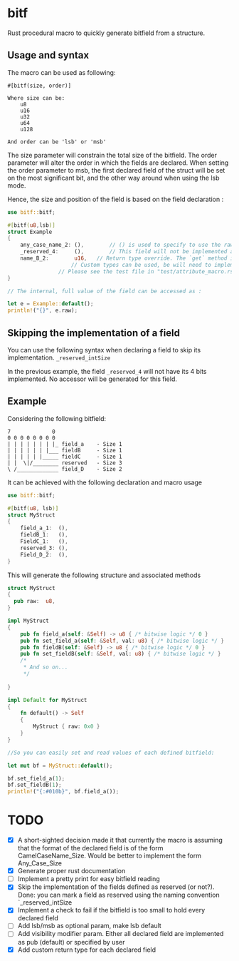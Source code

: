 # bitf
Rust procedural macro to quickly generate bitfield from a structure.

## Usage and syntax
The macro can be used as following:
```text
#[bitf(size, order)]

Where size can be:
    u8
    u16
    u32
    u64
    u128

And order can be 'lsb' or 'msb'
```

The size parameter will constrain the total size of the bitfield.
The order parameter will alter the order in which the fields are declared.
When setting the order parameter to msb, the first declared field of the struct will be set on the most significant bit, and the other way around when using the lsb mode.

Hence, the size and position of the field is based on the field declaration :
```rust
use bitf::bitf;

#[bitf(u8,lsb)]
struct Example
{
    any_case_name_2: (),        // () is used to specify to use the raw type defined in the attribute (here is u8)
    _reserved_4:     (),        // This field will not be implemented as the name is _reserved
    name_B_2:        u16,	// Return type override. The `get` method implemented will return a u16
    				// Custom types can be used, be will need to implement the From trait
				// Please see the test file in "test/attribute_macro.rs" for an example
}

// The internal, full value of the field can be accessed as :

let e = Example::default();
println!("{}", e.raw);

```
## Skipping the implementation of a field
You can use the following syntax when declaring a field to skip its implementation.
`_reserved_intSize`

In the previous example, the field `_reserved_4` will not have its 4 bits implemented.
No accessor will be generated for this field.


## Example

Considering the following bitfield:

```text
7             0
0 0 0 0 0 0 0 0
| | | | | | | |_ field_a    - Size 1
| | | | | | |___ fieldB     - Size 1
| | | | | |_____ fieldC     - Size 1
| |  \|/________ reserved   - Size 3
\ /_____________ field_D    - Size 2

```     
It can be achieved with the following declaration and macro usage

```rust
use bitf::bitf;

#[bitf(u8, lsb)]
struct MyStruct
{
    field_a_1:  (),
    fieldB_1:   (),
    FieldC_1:   (),
    reserved_3: (),
    Field_D_2:  (),
}
```

This will generate the following structure and associated methods

```rust
struct MyStruct
{
  pub raw:  u8,
}

impl MyStruct
{
    pub fn field_a(self: &Self) -> u8 { /* bitwise logic */ 0 }
    pub fn set_field_a(self: &Self, val: u8) { /* bitwise logic */ }
    pub fn fieldB(self: &Self) -> u8 { /* bitwise logic */ 0 }
    pub fn set_fieldB(self: &Self, val: u8) { /* bitwise logic */ }
    /*
     * And so on...
     */
    
}

impl Default for MyStruct 
{ 
    fn default() -> Self
    {
        MyStruct { raw: 0x0 }
    } 
}

//So you can easily set and read values of each defined bitfield:

let mut bf = MyStruct::default();

bf.set_field_a(1);
bf.set_fieldB(1);
println!("{:#010b}", bf.field_a());

```

# TODO
- [x] A short-sighted decision made it that currently the macro is assuming that the format of the declared field is of the form CamelCaseName_Size. Would be better to implement the form Any_Case_Size
- [x] Generate proper rust documentation
- [ ] Implement a pretty print for easy bitfield reading
- [X] Skip the implementation of the fields defined as reserved (or not?). Done: you can mark a field as reserved using the naming convention `_reserved_intSize
- [x] Implement a check to fail if the bitfield is too small to hold every declared field
- [ ] Add lsb/msb as optional param, make lsb default
- [ ] Add visibility modifier param. Either all declared field are implemented as pub (default) or specified by user
- [x] Add custom return type for each declared field
